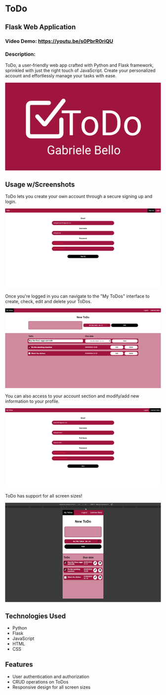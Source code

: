 # ToDo
## Flask Web Application
### Video Demo:  https://youtu.be/s0PbrR0riQU
### Description:
ToDo, a user-friendly web app crafted with Python and Flask framework, sprinkled with just the right touch of JavaScript. Create your personalized account and effortlessly manage your tasks with ease.

![ToDo Logo](static/images/ToDo.png)

## Usage w/Screenshots

ToDo lets you create your own account through a secure signing up and login.

![Sign Up](static/images/Sign_Up.png)

Once you're logged in you can navigate to the "My ToDos" interface to create, check, edit and delete your ToDos.

![My Todos](static/images/My_ToDos.png)

You can also access to your account section and modify/add new information to your profile.

![My Account](static/images/My_Account.png)

ToDo has support for all screen sizes!

![Responsive Design](static/images/Responsive.png)


## Technologies Used
- Python
- Flask
- JavaScript
- HTML
- CSS

## Features
- User authentication and authorization
- CRUD operations on ToDos
- Responsive design for all screen sizes
